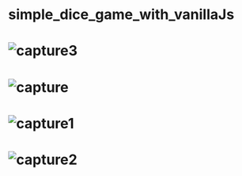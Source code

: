 # simple_dice_game_with_vanillaJs
# ![capture3](https://user-images.githubusercontent.com/18087611/53288640-cf1dfa00-37b4-11e9-955d-f0315612c8e1.JPG)
# ![capture](https://user-images.githubusercontent.com/18087611/53288641-d1805400-37b4-11e9-9fbf-d2f936c7b800.JPG)
# ![capture1](https://user-images.githubusercontent.com/18087611/53288644-d218ea80-37b4-11e9-8608-d36fe02e8408.JPG)
# ![capture2](https://user-images.githubusercontent.com/18087611/53288645-d218ea80-37b4-11e9-9943-c74aa4eb1215.JPG)
